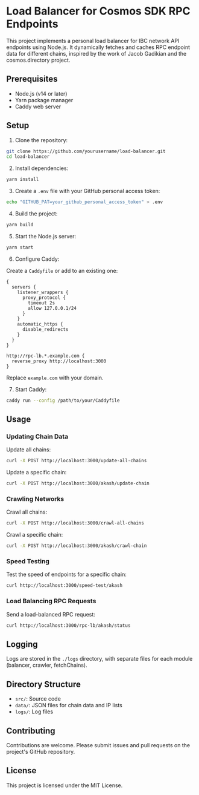# Load Balancer for Cosmos SDK RPC Endpoints

This project implements a personal load balancer for IBC network API endpoints using Node.js. It dynamically fetches and caches RPC endpoint data for different chains, inspired by the work of Jacob Gadikian and the cosmos.directory project.

## Prerequisites

- Node.js (v14 or later)
- Yarn package manager
- Caddy web server

## Setup

1. Clone the repository:

```bash
git clone https://github.com/yourusername/load-balancer.git
cd load-balancer
```

2. Install dependencies:

```bash
yarn install
```

3. Create a `.env` file with your GitHub personal access token:

```bash
echo "GITHUB_PAT=your_github_personal_access_token" > .env
```

4. Build the project:

```bash
yarn build
```

5. Start the Node.js server:

```bash
yarn start
```

6. Configure Caddy:

Create a `Caddyfile` or add to an existing one:

```
{
  servers {
    listener_wrappers {
      proxy_protocol {
        timeout 2s
        allow 127.0.0.1/24
      }
    }
    automatic_https {
      disable_redirects
    }
  }
}

http://rpc-lb.*.example.com {
  reverse_proxy http://localhost:3000
}
```

Replace `example.com` with your domain.

7. Start Caddy:

```bash
caddy run --config /path/to/your/Caddyfile
```

## Usage

### Updating Chain Data

Update all chains:
```bash
curl -X POST http://localhost:3000/update-all-chains
```

Update a specific chain:
```bash
curl -X POST http://localhost:3000/akash/update-chain
```

### Crawling Networks

Crawl all chains:
```bash
curl -X POST http://localhost:3000/crawl-all-chains
```

Crawl a specific chain:
```bash
curl -X POST http://localhost:3000/akash/crawl-chain
```

### Speed Testing

Test the speed of endpoints for a specific chain:
```bash
curl http://localhost:3000/speed-test/akash
```

### Load Balancing RPC Requests

Send a load-balanced RPC request:
```bash
curl http://localhost:3000/rpc-lb/akash/status
```

## Logging

Logs are stored in the `./logs` directory, with separate files for each module (balancer, crawler, fetchChains).

## Directory Structure

- `src/`: Source code
- `data/`: JSON files for chain data and IP lists
- `logs/`: Log files

## Contributing

Contributions are welcome. Please submit issues and pull requests on the project's GitHub repository.

## License

This project is licensed under the MIT License.